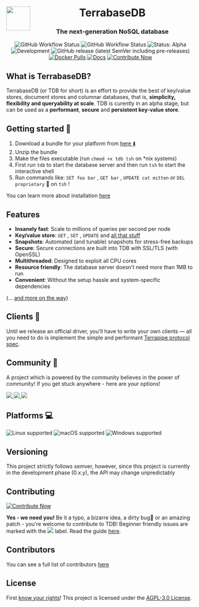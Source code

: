 <html>
<div align="center">
<img src="https://raw.githubusercontent.com/terrabasedb/docs/master/docs/assets/img/favicon.ico" height=64 width=64 style="float:left">
<h1>Terrabase<b>DB</b></h1><h3>The next-generation NoSQL database</h3>

![GitHub Workflow Status](https://img.shields.io/github/workflow/status/terrabasedb/terrabasedb/Test%20(push)) ![GitHub Workflow Status](https://img.shields.io/github/workflow/status/terrabasedb/terrabasedb/Sync%20with%20mirrors?label=mirror%20sync) ![Status: Alpha](https://img.shields.io/badge/status-alpha-critical?style=flat-square) ![Development](https://img.shields.io/badge/development-regular-32CD32?style=flat-square) ![GitHub release (latest SemVer including pre-releases)](https://img.shields.io/github/v/release/terrabasedb/terrabasedb?include_prereleases&sort=semver&style=flat-square)
[![Docker Pulls](https://img.shields.io/docker/pulls/terrabasedb/tdb?style=flat-square)](https://hub.docker.com/r/terrabasedb/tdb)
[![Docs](https://img.shields.io/badge/readthedocs-here-blueviolet?style=flat-square)](https://terrabasedb.github.io/docs)  [![Contribute Now](https://img.shields.io/badge/%F0%9F%8C%9Fcontribute-now-a94064)](https://ohsayan.github.io/thanks)

</div>
</html>

## What is TerrabaseDB?

TerrabaseDB (or TDB for short) is an effort to provide the best of key/value stores, document stores and columnar databases, that is, **simplicity, flexibility and queryability at scale**. TDB is curently in an alpha stage, but can be used as a **performant**, **secure** and **persistent key-value store**.

## Getting started 🚀

1. Download a bundle for your platform from [here ⬇️ ](https://github.com/terrabasedb/terrabasedb/releases)
2. Unzip the bundle
3. Make the files executable (run `chmod +x tdb tsh` on *nix systems)
4. First run `tdb` to start the database server and then run `tsh` to start the interactive shell
5. Run commands like: `SET foo bar` , `GET bar` , `UPDATE cat mitten` or `DEL proprietary` 🤪 on `tsh` !

You can learn more about installation [here](https://terrabasedb.github.io/docs/Getting-Started/)

## Features

* **Insanely fast**: Scale to millions of queries per second per node
* **Key/value store**: `GET` , `SET` , `UPDATE` and [all that stuff](https://terrabasedb.github.io/docs/List-Of-Actions)
* **Snapshots**: Automated (and tunable) snapshots for stress-free backups
* **Secure**: Secure connections are built into TDB with SSL/TLS (with OpenSSL)
* **Multithreaded**: Designed to exploit all CPU cores
* **Resource friendly**: The database server doesn't need more than 1MB to run
* **Convenient**: Without the setup hassle and system-specific dependencies

(... [and more on the way](https://github.com/terrabasedb/terrabasedb/labels/roadmap))

## Clients 🔌

Until we release an official driver, you'll have to write your own clients — all you need to do is implement the simple and performant [Terrapipe protocol spec](https://terrabasedb.github.io/docs/Protocols/terrapipe/).

## Community 👐

A project which is powered by the community believes in the power of community! If you get stuck anywhere - here are your options!
<html>
<a href="https://gitter.im/terrabasehq/community"><img src="https://img.shields.io/badge/chat%20on-gitter-ed1965?logo=gitter&style=flat-square"></img>
</a>
<a href="https://join.slack.com/t/terrabasedb/shared_invite/zt-fnkfgzf7-~WO~RzGUUvTiYV4iPAMiiQ"><img src="https://img.shields.io/badge/discuss%20on-slack-4A154B?logo=slack&style=flat-square"></img>
</a><a href="https://discord.gg/QptWFdx"><img src="https://img.shields.io/badge/talk-on%20discord-7289DA?logo=discord&style=flat-square"></img></a>
</html>

## Platforms 💻

![Linux supported](https://img.shields.io/badge/Linux%20x86__64-supported%20✓-228B22?style=flat-square&logo=linux) ![macOS supported](https://img.shields.io/badge/macOS%20x86__64-supported%20✓-228B22?style=flat-square&logo=apple) ![Windows supported](https://img.shields.io/badge/Windows%20x86__64-supported%20✓-228B22?style=flat-square&logo=windows)

## Versioning 

This project strictly follows semver, however, since this project is currently in the development phase (0.x.y), the API may change unpredictably

## Contributing

[![Contribute Now](https://img.shields.io/badge/%F0%9F%8C%9Fcontribute-now-a94064?style=for-the-badge)](https://ohsayan.github.io/thanks)

**Yes - we need you!** Be it a typo, a bizarre idea, a dirty bug🐞 or an amazing patch - you're welcome to contribute to TDB! Beginner friendly issues are marked with the [<img src=https://img.shields.io/badge/L--easy-C71585>](https://github.com/terrabasedb/terrabasedb/labels/L-easy) label. Read the guide [here](./CONTRIBUTING.md).

## Contributors

You can see a full list of contributors [here](https://ohsayan.github.io/thanks)

## License

First [know your rights](https://medium.com/swlh/understanding-the-agpl-the-most-misunderstood-license-86fd1fe91275)! This project is licensed under the [AGPL-3.0 License](./LICENSE).
